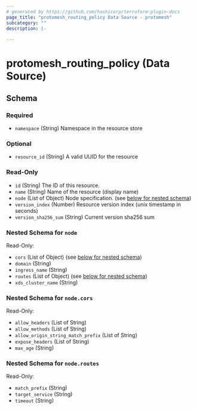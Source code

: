 ```yaml
---
# generated by https://github.com/hashicorp/terraform-plugin-docs
page_title: "protomesh_routing_policy Data Source - protomesh"
subcategory: ""
description: |-
  
---
```


# protomesh_routing_policy (Data Source)





<!-- schema generated by tfplugindocs -->
## Schema

### Required

- `namespace` (String) Namespace in the resource store

### Optional

- `resource_id` (String) A valid UUID for the resource

### Read-Only

- `id` (String) The ID of this resource.
- `name` (String) Name of the resource (display name)
- `node` (List of Object) Node specification. (see [below for nested schema](#nestedatt--node))
- `version_index` (Number) Resource version index (unix timestamp in seconds)
- `version_sha256_sum` (String) Current version sha256 sum

<a id="nestedatt--node"></a>
### Nested Schema for `node`

Read-Only:

- `cors` (List of Object) (see [below for nested schema](#nestedobjatt--node--cors))
- `domain` (String)
- `ingress_name` (String)
- `routes` (List of Object) (see [below for nested schema](#nestedobjatt--node--routes))
- `xds_cluster_name` (String)

<a id="nestedobjatt--node--cors"></a>
### Nested Schema for `node.cors`

Read-Only:

- `allow_headers` (List of String)
- `allow_methods` (List of String)
- `allow_origin_string_match_prefix` (List of String)
- `expose_headers` (List of String)
- `max_age` (String)


<a id="nestedobjatt--node--routes"></a>
### Nested Schema for `node.routes`

Read-Only:

- `match_prefix` (String)
- `target_service` (String)
- `timeout` (String)



